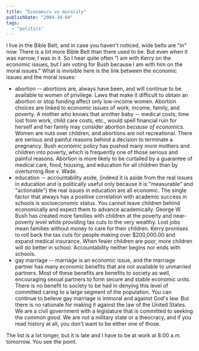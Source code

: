 ```yaml
---
title: "Economics vs morality"
publishDate: "2004-10-04"
tags: 
  - "politics"
---
```


I live in the Bible Belt, and in case you haven't noticed, wide belts are "in" now. There is a lot more Bible Belt than there used to be. But even when it was narrow, I was in it. So I hear quite often "I am with Kerry on the economic issues, but I am voting for Bush because I am with him on the moral issues." What is invisible here is the link between the economic issues and the moral issues:

<!--more-->

- abortion -- abortions are, always have been, and will continue to be available to women of privilege. Laws that make it difficult to obtain an abortion or stop funding affect only low-income women. Abortion choices are linked to economic issues of work, income, family, and poverty. A mother who knows that another baby -- medical costs, time lost from work, child care costs, etc., would spell financial ruin for herself and her family may consider abortion _because of economics._ Women are nuts over children, and abortions are not recreational. There are serious and painful reasons behind a decision to terminate a pregnancy. Bush economic policy has pushed many more mothers and children into poverty, which is frequently one of those serious and painful reasons. Abortion is more likely to be curtailed by a guarantee of medical care, food, housing, and education for all children than by overturning Roe v. Wade.
- education -- accountability aside, (indeed it is aside from the real issues in education and is politically useful only because it is "measurable" and "actionable") the real issues in education are all economic. The single factor that always has a positive correlation with academic success in schools is socioeconomic status. You cannot leave children behind economically and expect them to advance academically. George W. Bush has created more families with children at the poverty and near-poverty level while providing tax cuts to the very wealthy. Lost jobs mean families without money to care for their children. Kerry promises to roll back the tax cuts for people making over $200,000.00 and expand medical insurance. When fewer children are poor, more children will do better in school. Accountability neither begins nor ends with schools.
- gay marriage -- marriage is an economic issue, and the marriage partner has many economic benefits that are not available to unmarried partners. Most of these benefits are benefits to society as well, encouraging sexual partners to form secure and stable economic units. There is no benefit to society to be had in denying this level of committed caring to a large segment of the population. You can continue to believe gay marriage is immoral and against God's law. But there is no rationale for making it against the law of the United States. We are a civil government with a legislature that is committed to seeking the _common good_. We are not a military state or a theocracy, and if you read history at all, you don't want to be either one of those.

The list is a lot longer, but it is late and I have to be at work at 8:00 a.m. tomorrow. You see the point.
